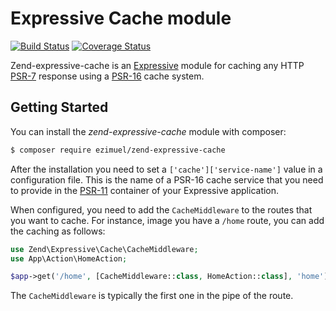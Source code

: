 # Expressive Cache module

[![Build Status](https://secure.travis-ci.org/ezimuel/zend-expressive-cache.svg?branch=master)](https://secure.travis-ci.org/ezimuel/zend-expressive-cache)
[![Coverage Status](https://coveralls.io/repos/github/ezimuel/zend-expressive-cache/badge.svg?branch=master)](https://coveralls.io/github/ezimuel/zend-expressive-cache?branch=master)

Zend-expressive-cache is an [Expressive](https://github.com/zendframework/zend-expressive)
module for caching any HTTP [PSR-7](http://www.php-fig.org/psr/psr-7/) response
using a [PSR-16](http://www.php-fig.org/psr/psr-16/) cache system.

## Getting Started

You can install the *zend-expressive-cache* module with composer:

```bash
$ composer require ezimuel/zend-expressive-cache
```

After the installation you need to set a `['cache']['service-name']` value in a
configuration file. This is the name of a PSR-16 cache service that you need
to provide in the [PSR-11](https://github.com/php-fig/container) container of
your Expressive application.

When configured, you need to add the `CacheMiddleware` to the routes that you
want to cache. For instance, image you have a `/home` route, you can add the
caching as follows:

```php
use Zend\Expressive\Cache\CacheMiddleware;
use App\Action\HomeAction;

$app->get('/home', [CacheMiddleware::class, HomeAction::class], 'home');
```

The `CacheMiddleware` is typically the first one in the pipe of the route.

